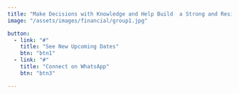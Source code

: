 ```yaml
---
title: "Make Decisions with Knowledge and Help Build  a Strong and Resilient Society" 
image: "/assets/images/financial/group1.jpg"

button:
  - link: "#"
    title: "See New Upcoming Dates"
    btn: "btn1"
  - link: "#"
    title: "Connect on WhatsApp"
    btn: "btn3"

---
```

